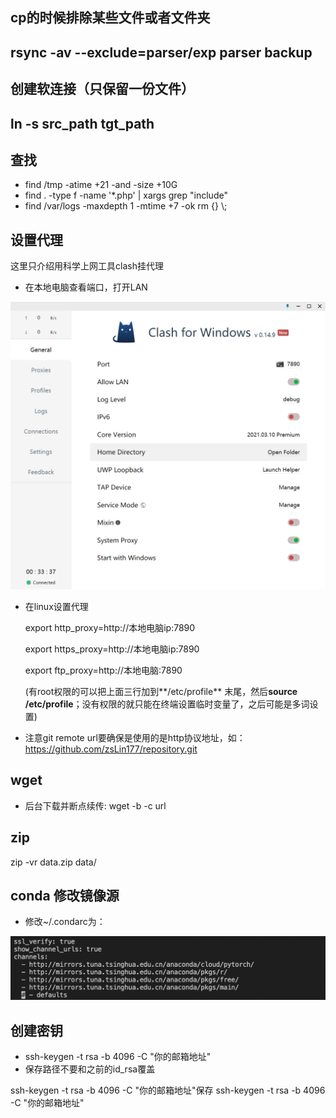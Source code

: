 ## cp的时候排除某些文件或者文件夹
rsync -av --exclude=parser/exp parser backup
---
## 创建软连接（只保留一份文件）
ln -s src_path tgt_path
---
## 查找
* find /tmp -atime +21 -and -size +10G
* find . -type f -name '*.php' | xargs grep "include"
* find /var/logs -maxdepth 1 -mtime +7 -ok rm {} \\;

## 设置代理
这里只介绍用科学上网工具clash挂代理
* 在本地电脑查看端口，打开LAN
<img src="imgs/clash_proxy.png" alt="image-20211012160316595" style="zoom:50%;" />

* 在linux设置代理

  export http_proxy=http://本地电脑ip:7890

  export https_proxy=http://本地电脑ip:7890

  export ftp_proxy=http://本地电脑:7890

  (有root权限的可以把上面三行加到**/etc/profile** 末尾，然后**source /etc/profile**；没有权限的就只能在终端设置临时变量了，之后可能是多词设置)

* 注意git remote url要确保是使用的是http协议地址，如：https://github.com/zsLin177/repository.git

## wget
* 后台下载并断点续传: wget -b -c url
  
## zip
zip -vr data.zip data/

## conda 修改镜像源
* 修改~/.condarc为：
<img src="imgs/conda_src.png" alt="image-2" style="zoom:80%;" />

## 创建密钥
* ssh-keygen -t rsa -b 4096 -C "你的邮箱地址"
* 保存路径不要和之前的id_rsa覆盖

ssh-keygen -t rsa -b 4096 -C "你的邮箱地址"保存
ssh-keygen -t rsa -b 4096 -C "你的邮箱地址"
  
